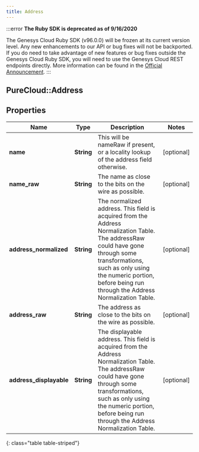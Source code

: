 ```yaml
---
title: Address
---
```


:::error
**The Ruby SDK is deprecated as of 9/16/2020**

The Genesys Cloud Ruby SDK (v96.0.0) will be frozen at its current version level. Any new enhancements to our API or bug fixes will not be backported. If you do need to take advantage of new features or bug fixes outside the Genesys Cloud Ruby SDK, you will need to use the Genesys Cloud REST endpoints directly. More information can be found in the [Official Announcement](https://developer.mypurecloud.com/forum/t/announcement-genesys-cloud-ruby-sdk-end-of-life/8850).
:::


## PureCloud::Address

## Properties

|Name | Type | Description | Notes|
|------------ | ------------- | ------------- | -------------|
| **name** | **String** | This will be nameRaw if present, or a locality lookup of the address field otherwise. | [optional] |
| **name_raw** | **String** | The name as close to the bits on the wire as possible. | [optional] |
| **address_normalized** | **String** | The normalized address. This field is acquired from the Address Normalization Table.  The addressRaw could have gone through some transformations, such as only using the numeric portion, before being run through the Address Normalization Table. | [optional] |
| **address_raw** | **String** | The address as close to the bits on the wire as possible. | [optional] |
| **address_displayable** | **String** | The displayable address. This field is acquired from the Address Normalization Table.  The addressRaw could have gone through some transformations, such as only using the numeric portion, before being run through the Address Normalization Table. | [optional] |
{: class="table table-striped"}


